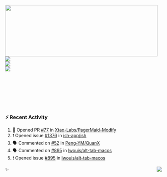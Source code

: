 <p>
  <img align="left" width="490" height="165" src="https://github-readme-stats.vercel.app/api?username=lowking&show_icons=true&hide_border=true&line_height=20&title_color=000000&icon_color=555&show_owner=true&text_color=777"/>
  <p>
    <a href="https://t.me/Violettoy_bot"><img src="https://img.shields.io/badge/Telegram-%2352A4DB.svg?&style=social&logo=telegram&logoColor=white" /></a>
    </br>
    <img src="https://github.com/lowking/lowking/workflows/Waka%20Readme/badge.svg" />
    </br>
    <img src="https://github.com/lowking/lowking/workflows/Activity%20Readme/badge.svg" />
  </p>
  </br>
  </br>
  </br>
  </br>
</p>
</br>

### :zap: Recent Activity

<!--START_SECTION:activity-->
1. 💪 Opened PR [#77](https://github.com/Xtao-Labs/PagerMaid-Modify/pull/77) in [Xtao-Labs/PagerMaid-Modify](https://github.com/Xtao-Labs/PagerMaid-Modify)
2. ❗️ Opened issue [#1376](https://github.com/ish-app/ish/issues/1376) in [ish-app/ish](https://github.com/ish-app/ish)
3. 🗣 Commented on [#52](https://github.com/Peng-YM/QuanX/issues/52) in [Peng-YM/QuanX](https://github.com/Peng-YM/QuanX)
4. 🗣 Commented on [#895](https://github.com/lwouis/alt-tab-macos/issues/895) in [lwouis/alt-tab-macos](https://github.com/lwouis/alt-tab-macos)
5. ❗️ Opened issue [#895](https://github.com/lwouis/alt-tab-macos/issues/895) in [lwouis/alt-tab-macos](https://github.com/lwouis/alt-tab-macos)
<!--END_SECTION:activity-->

✨<img align="right" src="http://profile-counter.glitch.me/lowking/count.svg"/>
